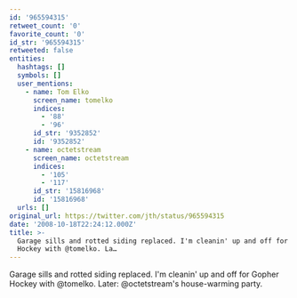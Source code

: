 ```yaml
---
id: '965594315'
retweet_count: '0'
favorite_count: '0'
id_str: '965594315'
retweeted: false
entities:
  hashtags: []
  symbols: []
  user_mentions:
    - name: Tom Elko
      screen_name: tomelko
      indices:
        - '88'
        - '96'
      id_str: '9352852'
      id: '9352852'
    - name: octetstream
      screen_name: octetstream
      indices:
        - '105'
        - '117'
      id_str: '15816968'
      id: '15816968'
  urls: []
original_url: https://twitter.com/jth/status/965594315
date: '2008-10-18T22:24:12.000Z'
title: >-
  Garage sills and rotted siding replaced. I'm cleanin' up and off for Gopher
  Hockey with @tomelko. La…
---
```


Garage sills and rotted siding replaced. I'm cleanin' up and off for Gopher Hockey with @tomelko. Later: @octetstream's house-warming party.